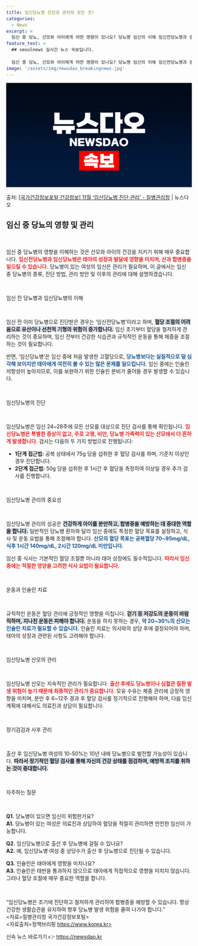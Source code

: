 ```yaml
---
title: 임신당뇨병 진단과 관리의 모든 것!
categories:
  - News
excerpt: >
  임신 중 당뇨, 산모와 아이에게 어떤 영향이 있나요? 당뇨병 임신의 이해 임신전당뇨병과 임신당뇨병은 태아의 …
feature_text: >
  ## seoulnews 실시간 뉴스 속보입니다.

  임신 중 당뇨, 산모와 아이에게 어떤 영향이 있나요? 당뇨병 임신의 이해 임신전당뇨병과 임신당뇨병은 태아의 …
image: '/assets/img/newsdao_breakingnews.jpg'
---
```


![뉴스다오 속보](/assets/img/newsdao_breakingnews.jpg)

<p>출처: <a href="https://newsdao.kr/2436" rel="dofollow">[국가건강정보포털 건강정보] 11월 ‘임신당뇨병 진단·관리’ - 질병관리청</a> | 뉴스다오</p>

<h2 data-ke-size="size26">임신 중 당뇨의 영향 및 관리</h2>

<p data-ke-size="size16">&nbsp;</p>

임신 중 당뇨병의 영향을 이해하는 것은 산모와 아이의 건강을 지키기 위해 매우 중요합니다. <b><span style="color: #ee2323;">임신전당뇨병과 임신당뇨병은 태아의 성장과 발달에 영향을 미치며, 산과 합병증을 일으킬 수 있습니다.</span></b> 당뇨병이 있는 여성의 임신은 관리가 필요하며, 이 글에서는 임신 중 당뇨병의 종류, 진단 방법, 관리 방안 및 이후의 관리에 대해 설명하겠습니다.

<p data-ke-size="size16">&nbsp;</p>

임신 전 당뇨병과 임신당뇨병의 이해

<p data-ke-size="size16">&nbsp;</p>

임신 전 이미 당뇨병으로 진단받은 경우는 ‘임신전당뇨병’이라고 하며, <b><span style="background-color: #21538527;">혈당 조절의 어려움으로 유산이나 선천적 기형의 위험이 증가합니다.</span></b> 임신 초기부터 혈당을 철저하게 관리하는 것이 중요하며, 임신 전부터 건강한 식습관과 규칙적인 운동을 통해 체중을 조절하는 것이 필요합니다. 

반면, ‘임신당뇨병’은 임신 중에 처음 발생한 고혈당으로, <b><span style="color: #1a5490;">당뇨병보다는 실질적으로 덜 심각해 보이지만 태아에게 여전히 볼 수 있는 많은 문제를 일으킵니다.</span></b> 임신 중에는 인슐린 저항성이 높아지므로, 이를 보완하기 위한 인슐린 분비가 줄어들 경우 발생할 수 있습니다. 

<p data-ke-size="size16">&nbsp;</p>

임신당뇨병의 진단

<p data-ke-size="size16">&nbsp;</p>

임신당뇨병은 임신 24~28주에 모든 산모를 대상으로 진단 검사를 통해 확인됩니다. <b><span style="color: #ee2323;">임신당뇨병은 특별한 증상이 없고, 주로 고령, 비만, 당뇨병 가족력이 있는 산모에서 더 흔하게 발생합니다.</span></b> 검사는 다음의 두 가지 방법으로 진행됩니다:

<ul>
<li><b>1단계 접근법:</b> 공복 상태에서 75g 당을 섭취한 후 혈당 검사를 하며, 기준치 이상인 경우 진단합니다.</li>
<li><b>2단계 접근법:</b> 50g 당을 섭취한 후 1시간 후 혈당을 측정하여 이상일 경우 추가 검사를 진행합니다.</li>
</ul>

<p data-ke-size="size16">&nbsp;</p>

임신당뇨병 관리의 중요성

<p data-ke-size="size16">&nbsp;</p>

임신당뇨병 관리의 성공은 <b><span style="background-color: #21538527;">건강하게 아이를 분만하고, 합병증을 예방하는 데 중대한 역할을 합니다.</span></b> 일반적인 당뇨병 환자와 달리 임신 중에도 특정한 혈당 목표를 설정하고, 식사 및 운동 요법을 통해 조절해야 합니다. <b><span style="color: #1a5490;">산모의 혈당 목표는 공복혈당 70~95mg/dL, 식후 1시간 140mg/dL, 2시간 120mg/dL 미만입니다.</span></b>

임신 중 식사는 기본적인 혈당 조절뿐 아니라 태아 성장에도 필수적입니다. <b><span style="color: #ee2323;">따라서 임신 중에는 적절한 영양을 고려한 식사 요법이 필요합니다.</span></b> 

<p data-ke-size="size16">&nbsp;</p>

운동과 인슐린 치료

<p data-ke-size="size16">&nbsp;</p>

규칙적인 운동은 혈당 관리에 긍정적인 영향을 미칩니다. <b><span style="background-color: #21538527;">걷기 등 저강도의 운동이 바람직하며, 지나친 운동은 피해야 합니다.</span></b> 운동을 하지 못하는 경우, <b><span style="color: #1a5490;">약 20~30%의 산모는 인슐린 치료가 필요할 수 있습니다.</span></b> 인슐린 치료는 의사와의 상담 후에 결정되어야 하며, 태아의 성장과 관련된 사항도 고려해야 합니다.

<p data-ke-size="size16">&nbsp;</p>

임신당뇨병 산모의 관리

<p data-ke-size="size16">&nbsp;</p>

임신당뇨병 산모는 지속적인 관리가 필요합니다. <b><span style="color: #ee2323;">출산 후에도 당뇨병이나 심혈관 질환 발생 위험이 높기 때문에 최종적인 관리가 중요합니다.</span></b> 모유 수유는 체중 관리에 긍정적 영향을 미치며, 분만 후 6~12주 경과 후 혈당 검사를 정기적으로 진행해야 하며, 다음 임신 계획에 대해서도 의료진과 상담이 필요합니다.

<p data-ke-size="size16">&nbsp;</p>

정기검검과 사후 관리

<p data-ke-size="size16">&nbsp;</p>

출산 후 임신당뇨병 여성의 10-50%는 10년 내에 당뇨병으로 발전할 가능성이 있습니다. <b><span style="background-color: #21538527;">따라서 정기적인 혈당 검사를 통해 자신의 건강 상태를 점검하며, 예방적 조치를 취하는 것이 중대합니다.</span></b>

<p data-ke-size="size16">&nbsp;</p>

자주하는 질문

<p data-ke-size="size16">&nbsp;</p>

<b>Q1.</b> 당뇨병이 있으면 임신이 위험한가요?  
<b>A1.</b> 당뇨병이 있는 여성은 의료진과 상담하여 혈당을 적절히 관리하면 안전한 임신이 가능합니다. 

<b>Q2.</b> 임신당뇨병으로 출산 후 당뇨병에 걸릴 수 있나요?  
<b>A2.</b> 예, 임신당뇨병 여성 중 상당수가 출산 후 당뇨병으로 진단될 수 있습니다. 

<b>Q3.</b> 인슐린은 태아에게 영향을 미치나요?  
<b>A3.</b> 인슐린은 태반을 통과하지 않으므로 태아에게 직접적으로 영향을 미치지 않습니다. 그러나 혈당 조절에 매우 중요한 역할을 합니다. 

<p data-ke-size="size16">&nbsp;</p>

“임신당뇨병은 조기에 진단하고 철저하게 관리하여 합병증을 예방할 수 있습니다. 항상 건강한 생활습관을 유지하여 향후 당뇨병 발생 위험을 줄여 나가야 합니다.”<br/>
<자료=질병관리청 국가건강정보포털><br/>
<자료출처=정책브리핑 https://www.korea.kr> 

신속 뉴스 바로가기 👉 <a href="https://newsdao.kr" rel="dofollow">https://newsdao.kr</a>


